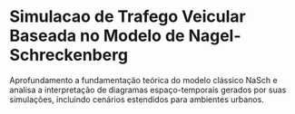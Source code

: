 # Simulacao de Trafego Veicular Baseada no Modelo de Nagel-Schreckenberg
 Aprofundamento a  fundamentação teórica do modelo clássico NaSch e analisa a interpretação de  diagramas espaço-temporais gerados por suas simulações, incluindo cenários  estendidos para ambientes urbanos.
